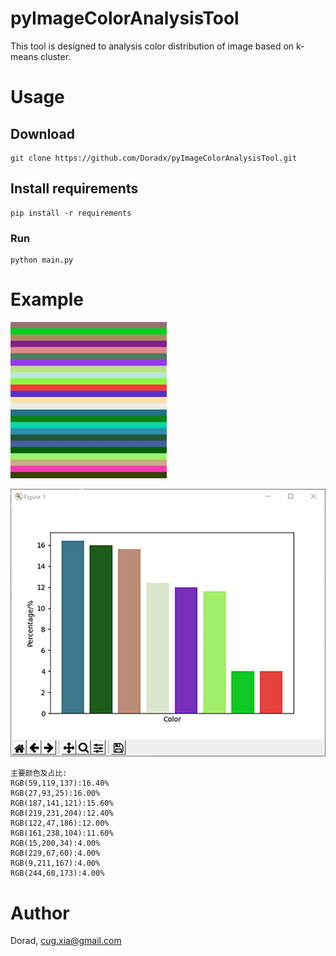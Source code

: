 # pyImageColorAnalysisTool
This tool is designed to analysis color distribution of image based on k-means cluster.

# Usage
## Download
```text
git clone https://github.com/Doradx/pyImageColorAnalysisTool.git
```
## Install requirements
```text
pip install -r requirements
```
### Run
```text
python main.py
```

# Example
![Origin Image](https://raw.githubusercontent.com/Doradx/pyImageColorAnalysisTool/master/res/%E9%A2%9C%E8%89%B2%E6%B5%8B%E8%AF%95.jpg)

![Result](https://raw.githubusercontent.com/Doradx/pyImageColorAnalysisTool/master/res/%E9%A2%9C%E8%89%B2%E6%B5%8B%E8%AF%95-Result.jpg)

```text
主要颜色及占比:
RGB(59,119,137):16.40%
RGB(27,93,25):16.00%
RGB(187,141,121):15.60%
RGB(219,231,204):12.40%
RGB(122,47,186):12.00%
RGB(161,238,104):11.60%
RGB(15,200,34):4.00%
RGB(229,67,60):4.00%
RGB(9,211,167):4.00%
RGB(244,60,173):4.00%
```

# Author
Dorad, cug.xia@gmail.com